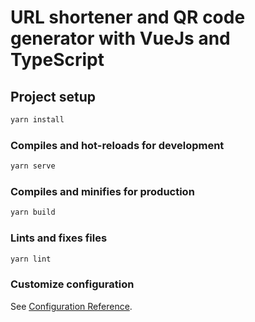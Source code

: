# URL shortener and QR code generator with VueJs and TypeScript

## Project setup

```js
yarn install
```

### Compiles and hot-reloads for development

```js
yarn serve
```

### Compiles and minifies for production

```js
yarn build
```

### Lints and fixes files

```js
yarn lint
```

### Customize configuration

See [Configuration Reference](https://cli.vuejs.org/config/).
